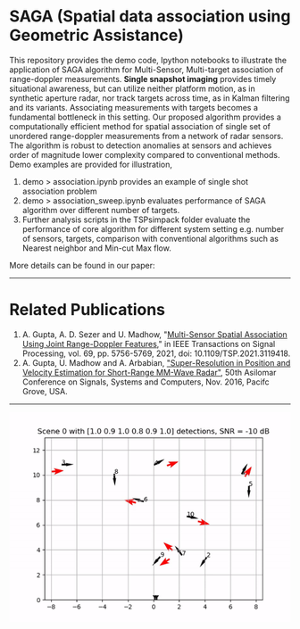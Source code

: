 # SAGA (Spatial data association using Geometric Assistance)
This repository provides the demo code, Ipython notebooks to illustrate the application of SAGA algorithm for Multi-Sensor, Multi-target association of range-doppler measurements.
__Single snapshot imaging__ provides timely situational awareness, but can utilize neither platform motion, as in synthetic aperture radar, nor track targets across time, as in Kalman filtering and its variants. Associating measurements with targets becomes a fundamental bottleneck in this setting.
Our proposed algorithm provides a computationally efficient method for spatial association of single set of unordered range-doppler measurements from  a network of radar sensors. The algorithm is robust to detection anomalies at sensors and achieves order of magnitude lower complexity compared to conventional methods.
Demo examples are provided for illustration,

1. demo > association.ipynb provides an example of single shot association problem 
2. demo > association_sweep.ipynb evaluates performance of SAGA algorithm over different number of targets.
3. Further analysis scripts in the TSPsimpack folder evaluate the performance of core algorithm for different system setting e.g. number of sensors, targets, comparison with conventional algorithms such as Nearest neighbor and Min-cut Max flow. 

More details can be found in our paper: 

---
# Related Publications
1. A. Gupta, A. D. Sezer and U. Madhow, "[Multi-Sensor Spatial Association Using Joint Range-Doppler Features](https://ieeexplore.ieee.org/abstract/document/9568701)," in IEEE Transactions on Signal Processing, vol. 69, pp. 5756-5769, 2021, doi: 10.1109/TSP.2021.3119418.
2. A. Gupta, U. Madhow and A. Arbabian, ["Super-Resolution in Position and Velocity Estimation for Short-Range MM-Wave Radar"](https://wcsl.ece.ucsb.edu/sites/default/files/publications/asilomar16_final.pdf), 50th Asilomar Conference on Signals, Systems and Computers, Nov. 2016, Pacifc Grove, USA.

---
![Spatial Assocaition Demo](demo/localization_swidth.gif)

